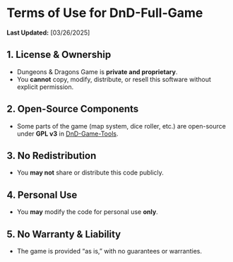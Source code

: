 # Terms of Use for DnD-Full-Game  
**Last Updated:** [03/26/2025]  

## 1. License & Ownership  
- Dungeons & Dragons Game is **private and proprietary**.  
- You **cannot** copy, modify, distribute, or resell this software without explicit permission.  

## 2. Open-Source Components  
- Some parts of the game (map system, dice roller, etc.) are open-source under **GPL v3** in [DnD-Game-Tools](https://github.com/obscureether/DnD-Game-Tools).  

## 3. No Redistribution  
- You **may not** share or distribute this code publicly.  

## 4. Personal Use  
- You **may** modify the code for personal use **only**.  

## 5. No Warranty & Liability  
- The game is provided “as is,” with no guarantees or warranties.  
